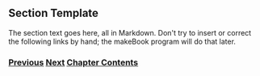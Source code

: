 ## Section Template

The section text goes here, all in Markdown. Don't try to insert or correct the following links by hand; the makeBook program will do that later.

<!-- Link lines generated automatically; do not delete -->
### [<ins>Previous</ins>](First%20Section.md) [<ins>Next</ins>](Markdown%20Usage.md) [<ins>Chapter Contents</ins>](99.%20Chapter%20Template.md)